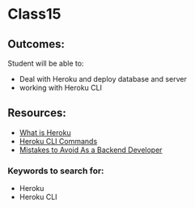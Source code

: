 # Class15

## Outcomes:
Student will be able to:
- Deal with Heroku and deploy database and server
- working with Heroku CLI

 
## Resources:
* [What is Heroku](https://mentormate.com/blog/what-is-heroku-used-for-cloud-development/)
* [Heroku CLI Commands](https://devcenter.heroku.com/articles/heroku-cli-commands)
* [Mistakes to Avoid As a Backend Developer](https://dev.to/techmaniacc/mistakes-to-avoid-as-a-backend-developer-122j)

### Keywords to search for:
* Heroku
* Heroku CLI
